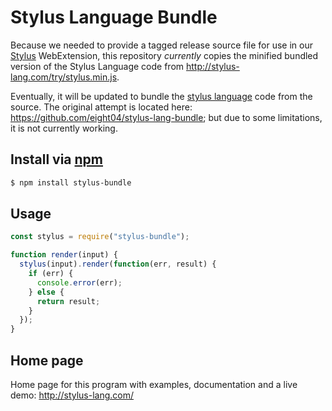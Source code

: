 # Stylus Language Bundle

Because we needed to provide a tagged release source file for use in our [Stylus](https://github.com/openstyles/stylus) WebExtension, this repository *currently* copies the minified bundled version of the Stylus Language code from http://stylus-lang.com/try/stylus.min.js.

Eventually, it will be updated to bundle the [stylus language](https://github.com/stylus/stylus) code from the source. The original attempt is located here: https://github.com/eight04/stylus-lang-bundle; but due to some limitations, it is not currently working.

## Install via [npm](https://npmjs.org/)

```bash
$ npm install stylus-bundle
```

## Usage

```js
const stylus = require("stylus-bundle");

function render(input) {
  stylus(input).render(function(err, result) {
    if (err) {
      console.error(err);
    } else {
      return result;
    }
  });
}
```

## Home page

Home page for this program with examples, documentation and a live demo: http://stylus-lang.com/
